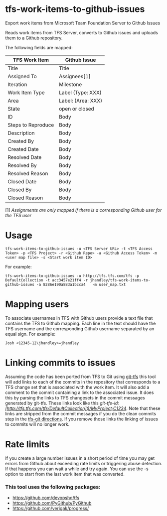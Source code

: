 # tfs-work-items-to-github-issues
Export work items from Microsoft Team Foundation Server to Github Issues

Reads work items from TFS Server, converts to Github issues and uploads them to a Github repository.

The following fields are mapped:

| TFS Work Item | Github Issue |
|---------------|--------------|
| Title | Title |
| Assigned To | Assignees[1] |
| Iteration | Milestone |
| Work Item Type | Label (Type: XXX) |
| Area | Label: (Area: XXX) |
| State | open or closed |
| ID | Body |
| Steps to Reproduce | Body |
| Description | Body |
| Created By | Body |
| Created Date | Body |
| Resolved Date | Body |
| Resolved By | Body |
| Resolved Reason | Body |
| Closed Date | Body |
| Closed By | Body |
| Closed Reason | Body |

[1] *Assignments are only mapped if there is a corresponding Github user for the TFS user*


# Usage

```
tfs-work-items-to-github-issues -u <TFS Server URL> -t <TFS Access Token> -p <TFS Project> -r <Github Repo> -a <Github Access Token> -m <user map file> -s <Start work item ID>
```

For example:

```
tfs-work-items-to-github-issues -u http://tfs.tfs.com/tfs -p DefaultCollection -t acc3457e21ff4 -r jhandley/tfs-work-items-to-github-issues -a 8286e190a883a1bcca4   -m user_map.txt
```

# Mapping users

To associate usernames in TFS with Github users provide a text file that contains the TFS to Github mapping. Each line in the text should have the TFS username and the corresponding Github username separated by an equal sign. For example:

```
Josh <12345-12\jhandley>=jhandley
```


# Linking commits to issues

Assuming the code has been ported from TFS to Git using [git-tfs](https://github.com/git-tfs/git-tfs) this tool will add links to each of the commits in the repository that corresponds to a TFS change set that is associated with the work item. It will also add a comment to the commit containing a link to the associated issue. It does this by parsing the links to TFS changesets in the commit messages generated by git-tfs. These links look like this _git-tfs-id: [http://tfs.tfs.com/tfs/DefaultCollection]$/MyProject;C1234_. Note that these links are stripped from the commit messages if you do the clean commits step in the [tfs-git directions](https://github.com/git-tfs/git-tfs/blob/master/doc/usecases/migrate_tfs_to_git.md). If you remove those links the linking of issues to commits will no longer work.

# Rate limits

If you create a large number issues in a short period of time you may get errors from Github about exceeding rate limits or triggering abuse detection. If that happens you can wait a while and try again. You can use the -s option to start from the last work item that was converted.


### This tool uses the following packages:

- https://github.com/devopshq/tfs
- https://github.com/PyGithub/PyGithub
- https://github.com/verigak/progress/
